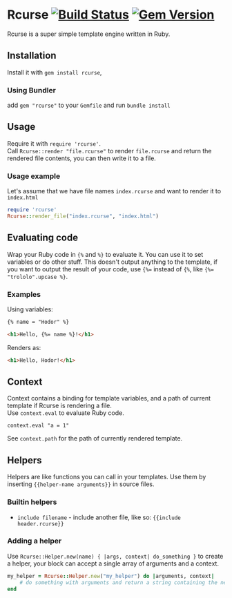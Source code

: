 # Rcurse [![Build Status](https://travis-ci.org/shvelo/rcurse.svg?branch=master)](https://travis-ci.org/shvelo/rcurse) [![Gem Version](https://badge.fury.io/rb/rcurse.svg)](http://badge.fury.io/rb/rcurse)


Rcurse is a super simple template engine written in Ruby.

## Installation

Install it with `gem install rcurse`, 

### Using Bundler

add `gem "rcurse"` to your `Gemfile` and run `bundle install`

## Usage

Require it with `require 'rcurse'`.  
Call `Rcurse::render "file.rcurse"` to render `file.rcurse` and return the rendered file contents, you can then write it to a file.

### Usage example

Let's assume that we have file names `index.rcurse` and want to render it to `index.html`

```ruby
require 'rcurse'
Rcurse::render_file("index.rcurse", "index.html")
```

## Evaluating code

Wrap your Ruby code in `{%` and `%}` to evaluate it. You can use it to set variables or do other stuff. This doesn't output anything to the template, if you want to output the result of your code, use `{%=` instead of `{%`, like `{%= "trololo".upcase %}`.

### Examples

Using variables:  

```html
{% name = "Hodor" %}

<h1>Hello, {%= name %}!</h1>
```

Renders as:

```html
<h1>Hello, Hodor!</h1>
```

## Context

Context contains a binding for template variables, and a path of current template if Rcurse is rendering a file.  
Use `context.eval` to evaluate Ruby code.

`context.eval "a = 1"`

See `context.path` for the path of currently rendered template.

## Helpers

Helpers are like functions you can call in your templates. Use them by inserting `{{helper-name arguments}}` in source files.   

### Builtin helpers
- `include filename` - include another file, like so: `{{include header.rcurse}}`

### Adding a helper

Use `Rcurse::Helper.new(name) { |args, context| do_something }` to create a helper, your block can accept a single array of arguments and a context.  

```ruby
my_helper = Rcurse::Helper.new("my_helper") do |arguments, context|
	# do something with arguments and return a string containing the new content
end
```
